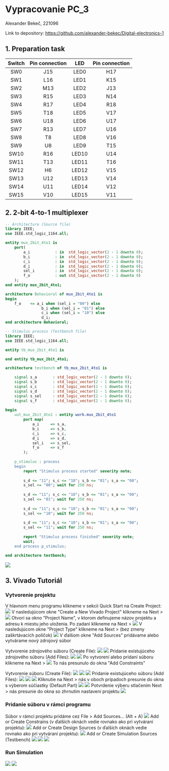 # Vypracovanie PC_3
Alexander Bekeč, 221096

Link to depository: https://github.com/alexander-bekec/Digital-electronics-1

## 1. Preparation task

| **Switch** | **Pin connection** | **LED** | **Pin connection** |
| :-: | :-: | :-: | :-: |
| SW0 | J15 | LED0 | H17 |
| SW1 | L16 | LED1 | K15 |
| SW2 | M13 | LED2 | J13 |
| SW3 | R15 | LED3 | N14 |
| SW4 | R17 | LED4 | R18 |
| SW5 | T18 | LED5 | V17 |
| SW6 | U18 | LED6 | U17 |
| SW7 | R13 | LED7 | U16 |
| SW8 | T8 | LED8 | V16 |
| SW9 | U8 | LED9 | T15 |
| SW10 | R16 | LED10 | U14 |
| SW11 | T13 | LED11 | T16 |
| SW12 | H6 | LED12 | V15 |
| SW13 | U12 | LED13 | V14 |
| SW14 | U11 | LED14 | V12 |
| SW15 | V10 | LED15 | V11 |

## 2. 2-bit 4-to-1 multiplexer

```VHDL
-- Architecture (Source file)
library IEEE;
use IEEE.std_logic_1164.all;

entity mux_2bit_4to1 is
    port(
        a_i           : in  std_logic_vector(2 - 1 downto 0);
        b_i           : in  std_logic_vector(2 - 1 downto 0);
        c_i           : in  std_logic_vector(2 - 1 downto 0);
        d_i           : in  std_logic_vector(2 - 1 downto 0);
        sel_i         : in  std_logic_vector(2 - 1 downto 0);
        f_o           : out std_logic_vector(2 - 1 downto 0)
    );
end entity mux_2bit_4to1;

architecture Behavioral of mux_2bit_4to1 is
begin
    f_o    <= a_i when (sel_i = "00") else
                b_i when (sel_i = "01") else
                c_i when (sel_i = "10") else
                d_i;
end architecture Behavioral;
```

```VHDL
-- Stimulus process (Testbench file)
library IEEE;
use IEEE.std_logic_1164.all;

entity tb_mux_2bit_4to1 is

end entity tb_mux_2bit_4to1;

architecture testbench of tb_mux_2bit_4to1 is

    signal s_a       : std_logic_vector(2 - 1 downto 0);
    signal s_b       : std_logic_vector(2 - 1 downto 0);
    signal s_c       : std_logic_vector(2 - 1 downto 0);
    signal s_d       : std_logic_vector(2 - 1 downto 0);
    signal s_sel     : std_logic_vector(2 - 1 downto 0);
    signal s_f       : std_logic_vector(2 - 1 downto 0);
    
begin
    uut_mux_2bit_4to1 : entity work.mux_2bit_4to1
        port map(
            a_i     => s_a,
            b_i     => s_b,
            c_i     => s_c,
            d_i     => s_d,
            sel_i   => s_sel,
            f_o     => s_f
        );
        
    p_stimulus : process
    begin
        report "Stimulus process started" severity note;
        
        s_d <= "11"; s_c <= "10"; s_b <= "01"; s_a <= "00"; 
        s_sel <= "00"; wait for 250 ns;
        
        s_d <= "11"; s_c <= "10"; s_b <= "01"; s_a <= "00"; 
        s_sel <= "01"; wait for 250 ns;
        
        s_d <= "11"; s_c <= "10"; s_b <= "01"; s_a <= "00"; 
        s_sel <= "10"; wait for 250 ns;
        
        s_d <= "11"; s_c <= "10"; s_b <= "01"; s_a <= "00"; 
        s_sel <= "11"; wait for 250 ns;
        
        report "Stimulus process finished" severity note;
        wait;
    end process p_stimulus;

end architecture testbench;
```

![](IMAGES/01_Priebeh_MUX.png)

## 3. Vivado Tutoriál
### Vytvorenie projektu
V hlavnom menu programu klikneme v sekcii Quick Start na Create Project:
![](IMAGES/00_Tutorial_01.png)
V nasledujúcom okne "Create a New Vivado Project" klikneme na Next >
![](IMAGES/00_Tutorial_02.png)
Otvorí sa okno "Project Name", v ktorom definujeme názov projektu a adresu k miestu jeho uloženia. Po zadaní klikneme na Next >
![](IMAGES/00_Tutorial_03.png)
V nasledujúcom okne "Project Type" klikneme na Next > (bez zmeny zaškrtávacích políčok)
![](IMAGES/00_Tutorial_04.png)
V ďalšom okne "Add Sources" pridávame alebo vytvárame nový zdrojový súbor

Vytvorenie zdrojového súboru (Create File):
![](IMAGES/00_Tutorial_05.png)
![](IMAGES/00_Tutorial_06.png)
Pridanie existujúceho zdrojového súboru (Add Files):
![](IMAGES/00_Tutorial_26.png)
![](IMAGES/00_Tutorial_27.png)
Po vytvorení alebo pridaní súboru klikneme na Next >
![](IMAGES/00_Tutorial_07.png)
To nás presunulo do okna "Add Constraints"

Vytvorenie súboru (Create File):
![](IMAGES/00_Tutorial_08.png)
![](IMAGES/00_Tutorial_09.png)
![](IMAGES/00_Tutorial_10.png)
Pridanie existujúceho súboru (Add Files):
![](IMAGES/00_Tutorial_11.png)
![](IMAGES/00_Tutorial_12.png)
![](IMAGES/00_Tutorial_13.png)
Kliknutie na Next > nás v oboch prípadoch presunie do okna s výberom súčiastky (Default Part)
![](IMAGES/00_Tutorial_14.png)
![](IMAGES/00_Tutorial_15.png)
Potvrdenie výberu stlačením Next > nás presunie do okna so zhrnutím nastavení projektu
![](IMAGES/00_Tutorial_16.png)

### Pridanie súboru v rámci programu
Súbor v rámci projektu pridáme cez File > Add Sources... (Alt + A)
![](IMAGES/00_Tutorial_17.png)
Add or Create Constrains (v ďalších oknách vedie rovnako ako pri vytváraní projektu):
![](IMAGES/00_Tutorial_24.png)
Add or Create Design Sources (v ďalších oknách vedie rovnako ako pri vytváraní projektu):
![](IMAGES/00_Tutorial_23.png)
Add or Create Simulation Sources (Testbench)
![](IMAGES/00_Tutorial_18.png)
![](IMAGES/00_Tutorial_19.png)
![](IMAGES/00_Tutorial_20.png)
### Run Simulation
![](IMAGES/00_Tutorial_21.png)
![](IMAGES/00_Tutorial_22.png)
